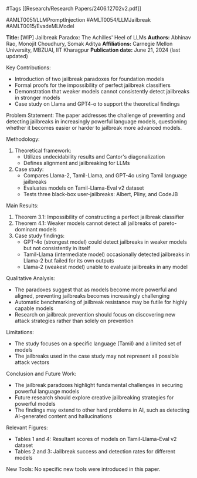 #Tags
[[Research/Research Papers/2406.12702v2.pdf]]

#AMLT0051/LLMPromptInjection
#AMLT0054/LLMJailbreak
#AMLT0015/EvadeMLModel

**Title:** [WIP] Jailbreak Paradox: The Achilles' Heel of LLMs
**Authors:** Abhinav Rao, Monojit Choudhury, Somak Aditya
**Affiliations:** Carnegie Mellon University, MBZUAI, IIT Kharagpur
**Publication date:** June 21, 2024 (last updated)

Key Contributions:
- Introduction of two jailbreak paradoxes for foundation models
- Formal proofs for the impossibility of perfect jailbreak classifiers
- Demonstration that weaker models cannot consistently detect jailbreaks in stronger models
- Case study on Llama and GPT4-o to support the theoretical findings

Problem Statement:
The paper addresses the challenge of preventing and detecting jailbreaks in increasingly powerful language models, questioning whether it becomes easier or harder to jailbreak more advanced models.

Methodology:
1. Theoretical framework:
   - Utilizes undecidability results and Cantor's diagonalization
   - Defines alignment and jailbreaking for LLMs
2. Case study:
   - Compares Llama-2, Tamil-Llama, and GPT-4o using Tamil language jailbreaks
   - Evaluates models on Tamil-Llama-Eval v2 dataset
   - Tests three black-box user-jailbreaks: Albert, Pliny, and CodeJB

Main Results:
1. Theorem 3.1: Impossibility of constructing a perfect jailbreak classifier
2. Theorem 4.1: Weaker models cannot detect all jailbreaks of pareto-dominant models
3. Case study findings:
   - GPT-4o (strongest model) could detect jailbreaks in weaker models but not consistently in itself
   - Tamil-Llama (intermediate model) occasionally detected jailbreaks in Llama-2 but failed for its own outputs
   - Llama-2 (weakest model) unable to evaluate jailbreaks in any model

Qualitative Analysis:
- The paradoxes suggest that as models become more powerful and aligned, preventing jailbreaks becomes increasingly challenging
- Automatic benchmarking of jailbreak resistance may be futile for highly capable models
- Research on jailbreak prevention should focus on discovering new attack strategies rather than solely on prevention

Limitations:
- The study focuses on a specific language (Tamil) and a limited set of models
- The jailbreaks used in the case study may not represent all possible attack vectors

Conclusion and Future Work:
- The jailbreak paradoxes highlight fundamental challenges in securing powerful language models
- Future research should explore creative jailbreaking strategies for powerful models
- The findings may extend to other hard problems in AI, such as detecting AI-generated content and hallucinations

Relevant Figures:
- Tables 1 and 4: Resultant scores of models on Tamil-Llama-Eval v2 dataset
- Tables 2 and 3: Jailbreak success and detection rates for different models

New Tools:
No specific new tools were introduced in this paper.